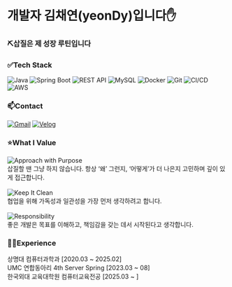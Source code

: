 #  개발자 김채연(yeonDy)입니다✋
### ⛏️삽질은 제 성장 루틴입니다

### ✅Tech Stack

![Java](https://img.shields.io/badge/Java-007396?style=flat-square&logo=openjdk&logoColor=white)
![Spring Boot](https://img.shields.io/badge/Spring_Boot-6DB33F?style=flat-square&logo=springboot&logoColor=white)
![REST API](https://img.shields.io/badge/REST_API-005571?style=flat-square)
![MySQL](https://img.shields.io/badge/MySQL-4479A1?style=flat-square&logo=mysql&logoColor=white)
![Docker](https://img.shields.io/badge/Docker-2496ED?style=flat-square&logo=docker&logoColor=white)
![Git](https://img.shields.io/badge/Git-F05032?style=flat-square&logo=git&logoColor=white)
![CI/CD](https://img.shields.io/badge/CI/CD-AEC3B0?style=flat-square&logo=githubactions&logoColor=black)
![AWS](https://img.shields.io/badge/AWS-232F3E?style=flat-square&logo=amazonaws&logoColor=white)


### 📫Contact
[![Gmail](https://img.shields.io/badge/Gmail-pink5465y@gmail.com-D14836?style=flat-square&logo=gmail&logoColor=white)](mailto:pink5465y@gmail.com)
[![Velog](https://img.shields.io/badge/Velog-yeon22.log-20c997?style=flat-square&logo=velog&logoColor=white)](https://velog.io/@yeon22/posts)
<br>
### ⭐What I Value
![Approach with Purpose](https://img.shields.io/badge/Approach_with_Purpose-555555) <br>
삽질할 땐 그냥 하지 않습니다. 항상 ‘왜’ 그런지, ‘어떻게’가 더 나은지 고민하며 깊이 있게 접근합니다.
<br>
<br>
![Keep It Clean](https://img.shields.io/badge/Clean_Code_is_Kindness-555555) <br>
협업을 위해 가독성과 일관성을 가장 먼저 생각하려고 합니다.
<br>
<br>
![Responsibility](https://img.shields.io/badge/Responsibility_Makes_Service-555555) <br>
좋은 개발은 목표를 이해하고, 책임감을 갖는 데서 시작된다고 생각합니다.
<br>
### 👩‍💻Experience
상명대 컴퓨터과학과 [2020.03 ~ 2025.02] <br>
UMC 연합동아리 4th Server Spring [2023.03 ~ 08] <br>
한국외대 교육대학원 컴퓨터교육전공 [2025.03 ~ ]

